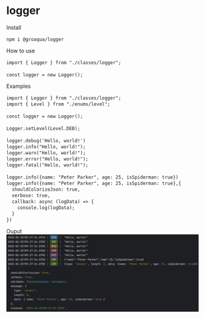 # logger

Install
```
npm i @groaqua/logger
```

How to use
```
import { Logger } from "./classes/logger";

const logger = new Logger();
```

Examples
```
import { Logger } from "./classes/logger";
import { Level } from "./enums/level";

const logger = new Logger();

Logger.setLevel(Level.DEB);

logger.debug('Hello, world!')
logger.info("Hello, world!");
logger.warn("Hello, world!");
logger.error("Hello, world!");
logger.fatal("Hello, world!");

logger.info({name: "Peter Parker", age: 25, isSpiderman: true})
logger.info({name: "Peter Parker", age: 25, isSpiderman: true},{
  shouldColorizeJson: true,
  verbose: true,
  callback: async (logData) => {
    console.log(logData);
  }
})
```
Ouput
![](https://github.com/GroAqua/logger/blob/main/screenshot.png?raw=true)
